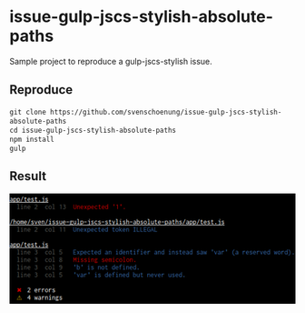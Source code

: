# issue-gulp-jscs-stylish-absolute-paths 

Sample project to reproduce a gulp-jscs-stylish issue.

## Reproduce 
    git clone https://github.com/svenschoenung/issue-gulp-jscs-stylish-absolute-paths
    cd issue-gulp-jscs-stylish-absolute-paths
    npm install
    gulp

## Result

![](screenshot.png)
